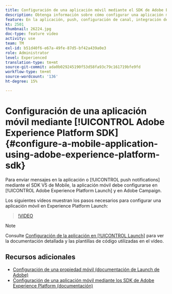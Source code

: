 ```yaml
---
title: Configuración de una aplicación móvil mediante el SDK de Adobe Experience Platform
description: Obtenga información sobre cómo configurar una aplicación móvil en Adobe Experience Platform Launch y cómo configurarla en Adobe Campaign.
feature: En la aplicación, push, configuración de canal, integración de SDK móvil
kt: 2501
thumbnail: 26224.jpg
doc-type: feature video
activity: use
team: TM
exl-id: b51d40f6-e67a-49fe-87d5-bf42a439a0e3
role: Administrator
level: Experienced
translation-type: tm+mt
source-git-commit: ada0b029245190f53d58fa93c79c161719bfe9fd
workflow-type: tm+mt
source-wordcount: '136'
ht-degree: 15%

---
```


# Configuración de una aplicación móvil mediante [!UICONTROL Adobe Experience Platform SDK] {#configure-a-mobile-application-using-adobe-experience-platform-sdk}

Para enviar mensajes en la aplicación o [!UICONTROL push notifications] mediante el SDK V5 de Mobile, la aplicación móvil debe configurarse en [!UICONTROL Adobe Experience Platform Launch] y en Adobe Campaign.

Los siguientes vídeos muestran los pasos necesarios para configurar una aplicación móvil en Experience Platform Launch:

>[!VIDEO](https://video.tv.adobe.com/v/26224?quality=12)

>[!NOTE]
>
>Consulte [Configuración de la aplicación en [!UICONTROL Launch]](https://helpx.adobe.com/campaign/kb/configuring-app-sdk.html#ConfiguringyourapplicationinLaunch) para ver la documentación detallada y las plantillas de código utilizadas en el vídeo.

## Recursos adicionales

* [Configuración de una propiedad móvil (documentación de Launch de Adobe)](https://aep-sdks.gitbook.io/docs/getting-started/create-a-mobile-property)
* [Configuración de una aplicación móvil mediante los SDK de Adobe Experience Platform (documentación)](https://helpx.adobe.com/campaign/kb/configuring-app-sdk.html)
